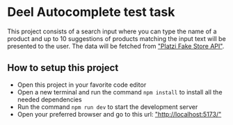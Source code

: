 # Deel Autocomplete test task

This project consists of a search input where you can type the name of a product and up to 10 suggestions of products matching the input text will be presented to the user. The data will be fetched from ["Platzi Fake Store API"](https://fakeapi.platzi.com/).

## How to setup this project

- Open this project in your favorite code editor
- Open a new terminal and run the command `npm install` to install all the needed dependencies
- Run the command `npm run dev` to start the development server
- Open your preferred browser and go to this url: ["http://localhost:5173/"](http://localhost:5173/)
